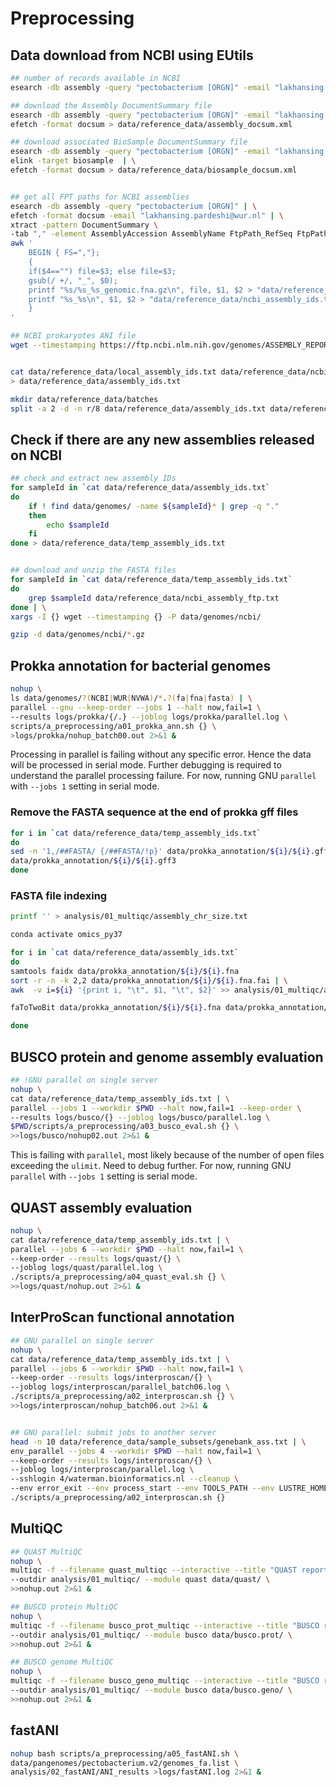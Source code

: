# Preprocessing

## Data download from NCBI using EUtils

``` bash
## number of records available in NCBI
esearch -db assembly -query "pectobacterium [ORGN]" -email "lakhansing.pardeshi@wur.nl"

## download the Assembly DocumentSummary file
esearch -db assembly -query "pectobacterium [ORGN]" -email "lakhansing.pardeshi@wur.nl" | \
efetch -format docsum > data/reference_data/assembly_docsum.xml

## download associated BioSample DocumentSummary file
esearch -db assembly -query "pectobacterium [ORGN]" -email "lakhansing.pardeshi@wur.nl" | \
elink -target biosample  | \
efetch -format docsum > data/reference_data/biosample_docsum.xml


## get all FPT paths for NCBI assemblies
esearch -db assembly -query "pectobacterium [ORGN]" | \
efetch -format docsum -email "lakhansing.pardeshi@wur.nl" | \
xtract -pattern DocumentSummary \
-tab "," -element AssemblyAccession AssemblyName FtpPath_RefSeq FtpPath_GenBank | \
awk '
    BEGIN { FS=","};
    {
    if($4=="") file=$3; else file=$3;
    gsub(/ +/, "_", $0);
    printf "%s/%s_%s_genomic.fna.gz\n", file, $1, $2 > "data/reference_data/ncbi_assembly_ftp.txt";
    printf "%s_%s\n", $1, $2 > "data/reference_data/ncbi_assembly_ids.txt";
    }
'

## NCBI prokaryotes ANI file
wget --timestamping https://ftp.ncbi.nlm.nih.gov/genomes/ASSEMBLY_REPORTS/ANI_report_prokaryotes.txt -P data/other/


cat data/reference_data/local_assembly_ids.txt data/reference_data/ncbi_assembly_ids.txt \
> data/reference_data/assembly_ids.txt

mkdir data/reference_data/batches
split -a 2 -d -n r/8 data/reference_data/assembly_ids.txt data/reference_data/batches/temp_ids_batch.

```

## Check if there are any new assemblies released on NCBI

``` bash
## check and extract new assembly IDs
for sampleId in `cat data/reference_data/assembly_ids.txt`
do
    if ! find data/genomes/ -name ${sampleId}* | grep -q "."
    then
        echo $sampleId
    fi
done > data/reference_data/temp_assembly_ids.txt


## download and unzip the FASTA files
for sampleId in `cat data/reference_data/temp_assembly_ids.txt`
do
    grep $sampleId data/reference_data/ncbi_assembly_ftp.txt
done | \
xargs -I {} wget --timestamping {} -P data/genomes/ncbi/

gzip -d data/genomes/ncbi/*.gz

```

## Prokka annotation for bacterial genomes

``` bash
nohup \
ls data/genomes/?(NCBI|WUR|NVWA)/*.?(fa|fna|fasta) | \
parallel --gnu --keep-order --jobs 1 --halt now,fail=1 \
--results logs/prokka/{/.} --joblog logs/prokka/parallel.log \
scripts/a_preprocessing/a01_prokka_ann.sh {} \
>logs/prokka/nohup_batch00.out 2>&1 &

```

Processing in parallel is failing without any specific error. Hence the
data will be processed in serial mode. Further debugging is required to
understand the parallel processing failure. For now, running GNU `parallel`
with `--jobs 1` setting in serial mode.

### Remove the FASTA sequence at the end of prokka gff files

``` bash
for i in `cat data/reference_data/temp_assembly_ids.txt`
do
sed -n '1,/##FASTA/ {/##FASTA/!p}' data/prokka_annotation/${i}/${i}.gff > \
data/prokka_annotation/${i}/${i}.gff3
done

```

### FASTA file indexing

``` bash
printf '' > analysis/01_multiqc/assembly_chr_size.txt

conda activate omics_py37

for i in `cat data/reference_data/assembly_ids.txt`
do
samtools faidx data/prokka_annotation/${i}/${i}.fna
sort -r -n -k 2,2 data/prokka_annotation/${i}/${i}.fna.fai | \
awk  -v i=${i} '{print i, "\t", $1, "\t", $2}' >> analysis/01_multiqc/assembly_chr_size.txt

faToTwoBit data/prokka_annotation/${i}/${i}.fna data/prokka_annotation/${i}/${i}.2bit

done

```

## BUSCO protein and genome assembly evaluation

``` bash
## !GNU parallel on single server
nohup \
cat data/reference_data/temp_assembly_ids.txt | \
parallel --jobs 1 --workdir $PWD --halt now,fail=1 --keep-order \
--results logs/busco/{} --joblog logs/busco/parallel.log \
$PWD/scripts/a_preprocessing/a03_busco_eval.sh {} \
>>logs/busco/nohup02.out 2>&1 &

```

This is failing with `parallel`, most likely because of the number of open files
exceeding the `ulimit`. Need to debug further. For now, running GNU `parallel`
with `--jobs 1` setting is serial mode.

## QUAST assembly evaluation

``` bash
nohup \
cat data/reference_data/temp_assembly_ids.txt | \
parallel --jobs 6 --workdir $PWD --halt now,fail=1 \
--keep-order --results logs/quast/{} \
--joblog logs/quast/parallel.log \
./scripts/a_preprocessing/a04_quast_eval.sh {} \
>>logs/quast/nohup.out 2>&1 &
```

## InterProScan functional annotation

``` bash
## GNU parallel on single server
nohup \
cat data/reference_data/temp_assembly_ids.txt | \
parallel --jobs 6 --workdir $PWD --halt now,fail=1 \
--keep-order --results logs/interproscan/{} \
--joblog logs/interproscan/parallel_batch06.log \
./scripts/a_preprocessing/a02_interproscan.sh {} \
>>logs/interproscan/nohup_batch06.out 2>&1 &


## GNU parallel: submit jobs to another server
head -n 10 data/reference_data/sample_subsets/genebank_ass.txt | \
env_parallel --jobs 4 --workdir $PWD --halt now,fail=1 \
--keep-order --results logs/interproscan/{} \
--joblog logs/interproscan/parallel.log \
--sshlogin 4/waterman.bioinformatics.nl --cleanup \
--env error_exit --env process_start --env TOOLS_PATH --env LUSTRE_HOME \
./scripts/a_preprocessing/a02_interproscan.sh {}

```

## MultiQC

``` bash
## QUAST MultiQC
nohup \
multiqc -f --filename quast_multiqc --interactive --title "QUAST report" \
--outdir analysis/01_multiqc/ --module quast data/quast/ \
>>nohup.out 2>&1 &

## BUSCO protein MultiQC
nohup \
multiqc -f --filename busco_prot_multiqc --interactive --title "BUSCO report" \
--outdir analysis/01_multiqc/ --module busco data/busco.prot/ \
>>nohup.out 2>&1 &

## BUSCO genome MultiQC
nohup \
multiqc -f --filename busco_geno_multiqc --interactive --title "BUSCO report" \
--outdir analysis/01_multiqc/ --module busco data/busco.geno/ \
>>nohup.out 2>&1 &

```

## fastANI

``` bash
nohup bash scripts/a_preprocessing/a05_fastANI.sh \
data/pangenomes/pectobacterium.v2/genomes_fa.list \
analysis/02_fastANI/ANI_results >logs/fastANI.log 2>&1 &

```

